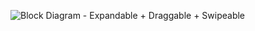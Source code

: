 ![Block Diagram - Expandable + Draggable + Swipeable](./images/block-diagram-expand-drag-drop-swipe.png)

